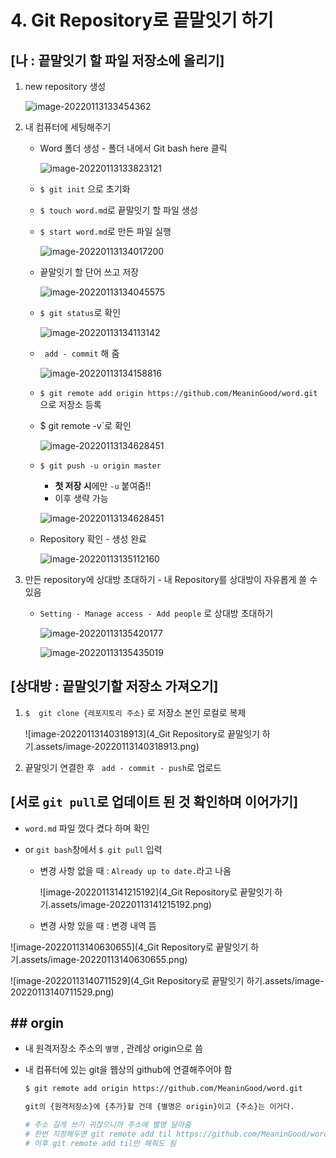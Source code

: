 # 4. Git Repository로 끝말잇기 하기



## [나 : 끝말잇기 할 파일 저장소에 올리기]

1. new repository 생성

   ![image-20220113133454362](C:\Users\장지선\Desktop\TIL\3_GIT.assets\image-20220113133454362.png)



2. 내 컴퓨터에 세팅해주기

   - Word 폴더 생성 - 폴더 내에서 Git bash here 클릭

     ![image-20220113133823121](C:\Users\장지선\Desktop\TIL\3_GIT.assets\image-20220113133823121.png)

     

   - `$ git init` 으로 초기화

   - `$ touch word.md`로 끝말잇기 할 파일 생성

   - `$ start word.md`로 만든 파일 실행

     ![image-20220113134017200](C:\Users\장지선\Desktop\TIL\3_GIT.assets\image-20220113134017200.png)

     

   - 끝말잇기 할 단어 쓰고 저장

     ![image-20220113134045575](C:\Users\장지선\Desktop\TIL\3_GIT.assets\image-20220113134045575.png)

     

   - `$ git status`로 확인

     ![image-20220113134113142](C:\Users\장지선\Desktop\TIL\3_GIT.assets\image-20220113134113142.png)

     

   - ` add - commit` 해 줌

     ![image-20220113134158816](C:\Users\장지선\Desktop\TIL\3_GIT.assets\image-20220113134158816.png)

     

   - `$ git remote add origin https://github.com/MeaninGood/word.git` 으로 저장소 등록

   - $ git remote -v`로 확인

     ![image-20220113134628451](C:\Users\장지선\Desktop\TIL\3_GIT.assets\image-20220113134628451.png)

     

   - `$ git push -u origin master` 

     - **첫 저장 시**에만 `-u` 붙여줌!!
     - 이후 생략 가능

     ![image-20220113134628451](C:\Users\장지선\Desktop\TIL\3_GIT.assets\image-20220113134628451.png)

     

   - Repository 확인 - 생성 완료

     ![image-20220113135112160](C:\Users\장지선\Desktop\TIL\3_GIT.assets\image-20220113135112160.png)

     



3. 만든 repository에 상대방 초대하기 - 내 Repository를 상대방이 자유롭게 쓸 수 있음

   - `Setting - Manage access - Add people` 로 상대방 초대하기

     ![image-20220113135420177](C:\Users\장지선\Desktop\TIL\3_GIT.assets\image-20220113135420177.png)

     

     ![image-20220113135435019](C:\Users\장지선\Desktop\TIL\3_GIT.assets\image-20220113135435019.png)





## [상대방 : 끝말잇기할 저장소 가져오기]

1. `$  git clone {레포지토리 주소}` 로 저장소 본인 로컬로 복제

   ![image-20220113140318913](4_Git Repository로 끝말잇기 하기.assets/image-20220113140318913.png)



2. 끝말잇기 연결한 후 ` add - commit - push`로 업로드

   



## [서로 `git pull`로 업데이트 된 것 확인하며 이어가기]

- `word.md` 파일 껐다 켰다 하며 확인

- or `git bash`창에서 `$ git pull` 입력

  - 변경 사항 없을 때 : `Already up to date.`라고 나옴

    ![image-20220113141215192](4_Git Repository로 끝말잇기 하기.assets/image-20220113141215192.png)

  - 변경 사항 있을 때 : 변경 내역 뜸

![image-20220113140630655](4_Git Repository로 끝말잇기 하기.assets/image-20220113140630655.png)



![image-20220113140711529](4_Git Repository로 끝말잇기 하기.assets/image-20220113140711529.png)









## ## orgin

- 내 원격저장소 주소의 `별명` , 관례상 origin으로 씀

- 내 컴퓨터에 있는 git을 웹상의 github에 연결해주어야 함

  ```bash
  $ git remote add origin https://github.com/MeaninGood/word.git
  
  git의 {원격저장소}에 {추가}할 건데 {별명은 origin}이고 {주소}는 이거다.
  
  # 주소 길게 쓰기 귀찮으니까 주소에 별명 달아줌
  # 한번 지정해두면 git remote add til https://github.com/MeaninGood/word.git로 지정 후
  # 이후 git remote add til만 해줘도 됨
  ```

  